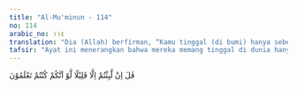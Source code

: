 ```yaml
---
title: "Al-Mu'minun - 114"
no: 114
arabic_no: ١١٤
translation: "Dia (Allah) berfirman, “Kamu tinggal (di bumi) hanya sebentar saja, jika kamu benar-benar mengetahui.” "
tafsir: "Ayat ini menerangkan bahwa mereka memang tinggal di dunia hanya sebentar. Andaikata mereka menyadari hal itu ketika mereka tinggal di dunia, sedang kehidupan yang dihadapinya di akhirat adalah kehidupan yang tiada batasnya, tentu mereka akan berbuat hal-hal yang bermanfaat dan sesuai dengan yang diperintahkan Allah. Akan tetapi, mereka lalai menyadarinya, sehingga mereka layak mendapat azab dari Allah. Rasulullah bersabda:\n\nKetika Ibnu Abi hatim meriwayatkan dari Aiqa' bin Abd al-Kalai, Rasulullah bersabda bahwa apabila penghuni surga telah masuk ke dalam surga dan penghuni neraka ke dalam neraka; Allah berfirman, \"Wahai penghuni surga! Berapa lama engkau hidup di dunia?\" Mereka menjawab, \"Kami tinggal di dunia hanya sehari atau tidak sampai satu hari.\" Allah berfirman, \"Alangkah baiknya engkau sekalian menginvestasikan waktu yang sehari itu, atau tidak sampai satu hari itu. Engkau sekalian memperoleh rahmat-Ku, rida-Ku dan surga-Ku. Tinggallah kamu sekalian di dalam surga untuk selama-lamanya.\" Sesudah itu Allah berfirman, \"Wahai penghuni neraka! Berapa lamakah kamu tinggal hidup di dunia?\" Mereka menjawab, \"Kami tinggal di dunia hanya sehari atau tidak sampai satu hari.\" Allah berfirman, \"Alangkah buruknya kamu sekalian menginvestasikan waktu yang sehari atau tidak sampai satu hari itu. Kamu sekalian menerima murka-Ku dan memasuki neraka-Ku. Tinggallah di dalam neraka untuk selama-lamanya.\""
---
```

قٰلَ اِنْ لَّبِثْتُمْ اِلَّا قَلِيْلًا لَّوْ اَنَّكُمْ كُنْتُمْ تَعْلَمُوْنَ